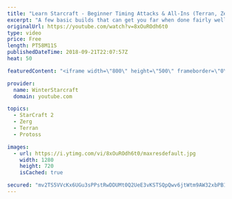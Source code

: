 ```yaml
---
title: "Learn Starcraft - Beginner Timing Attacks & All-Ins (Terran, Zerg & Protoss)"
excerpt: "A few basic builds that can get you far when done fairly well. Also important is how not to overextend and lose everything."
originalUrl: https://youtube.com/watch?v=8xOuROdh6t0
type: video
price: Free
length: PT58M11S
publishedDateTime: 2018-09-21T22:07:57Z
heat: 50

featuredContent: "<iframe width=\"800\" height=\"500\" frameborder=\"0\" src=\"https://www.youtube.com/embed/8xOuROdh6t0\" allow=\"accelerometer; autoplay; encrypted-media; gyroscope; picture-in-picture\" allowfullscreen></iframe>"

provider:
  name: WinterStarcraft
  domain: youtube.com

topics:
  - StarCraft 2
  - Zerg
  - Terran
  - Protoss

images:
  - url: https://i.ytimg.com/vi/8xOuROdh6t0/maxresdefault.jpg
    width: 1280
    height: 720
    isCached: true

secured: "mv2TS5VVcKx6UGu3sPPstRwDDUMt0Q2UeE3vKSTSQpQwv6jtWtm9AW32xbPB1Po+ZqDi0TuGnvPRZG4R+6K7fbyf1Ev5Q8tOm9pge/0jZfOoCKz5ahh6Ovj65sRSEZhgHQZOrJr+HWK3s+NPysgeSgPDXlBUtqQKtMMl2Q/EqXTRe+q+G3yf1iROLbQNt3/iZEFkqm4jLqpod7cPtRnaFjc6mgz9OM9hsb3Wpqd6YHnDdOM1txpzK1T0Hl+TTWNfxVlOSVkQ7DHIk66TfLxHKHFK0GA9rsqiZpzMWtUD7ab7C1rPtHvtbLNG95S06E2aDdSkrsL5nIbPXNCYZd8OdGmKM2/WKBVkANYYEr2BtX3Ho7qK/LHUqQC3OVT0bBfqzcLUXL53LdtsKnG+nrl+SHFJX01nxD1Fy+jePWbhOZs=;bHzbBQjw+IB1T5lF2nR1Eg=="
---
```



